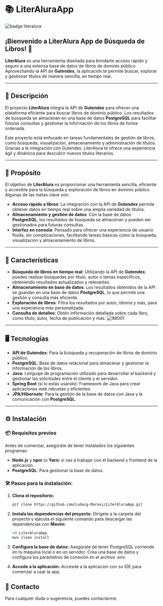 # 📚 LiterAluraApp
![badge literalura](https://github.com/user-attachments/assets/f3faace5-8ddc-4dbd-9e62-fa583a47bbe1)


## ¡Bienvenido a LiterAlura App de Búsqueda de Libros! 📖

**LiterAlura** es una herramienta diseñada para brindarte acceso rápido y seguro a una extensa base de datos de libros de dominio público. Aprovechando la API de **Gutendex**, la aplicación te permite buscar, explorar y gestionar títulos de manera sencilla, en tiempo real.

---

## 📝 Descripción

El proyecto **LiterAlura** integra la API de **Gutendex** para ofrecer una plataforma eficiente para buscar libros de dominio público. Los resultados de búsqueda se almacenan en una base de datos **PostgreSQL** para facilitar futuras consultas y gestionar la información de los libros de forma ordenada.

Este proyecto está enfocado en tareas fundamentales de gestión de libros, como búsqueda, visualización, almacenamiento y administración de títulos. Gracias a la integración con Gutendex, LiterAlura te ofrece una experiencia ágil y dinámica para descubrir nuevos títulos literarios.

---

## 🎯 Propósito

El objetivo de **LiterAlura** es proporcionar una herramienta sencilla, eficiente y accesible para la búsqueda y exploración de libros en dominio público. Algunas de las metas clave son:

- **Acceso rápido a libros**: La integración con la API de **Gutendex** permite obtener datos en tiempo real sobre una amplia variedad de títulos.
- **Almacenamiento y gestión de datos**: Con la base de datos **PostgreSQL**, los resultados de búsqueda se almacenan y pueden ser gestionados para futuras consultas.
- **Interfaz en consola**: Pensado para ofrecer una experiencia de usuario fluida, sin complicaciones, facilitando tareas básicas como la búsqueda, visualización y almacenamiento de libros.

---

## 🌟 Características

- **Búsqueda de libros en tiempo real**: Utilizando la API de **Gutendex**, puedes realizar búsquedas por título, autor o temas específicos, obteniendo resultados actualizados y relevantes.
- **Almacenamiento en base de datos**: Los resultados obtenidos de la API se guardan en una base de datos **PostgreSQL**, lo que permite una gestión y consulta más eficiente.
- **Exploración de libros**: Filtra los resultados por autor, idioma y más, para una experiencia más personalizada.
- **Consulta de detalles**: Obtén información detallada sobre cada libro, como título, autor, fecha de publicación y más.
![IMG01](https://github.com/user-attachments/assets/04cf9974-5ccd-4eaf-b77d-58df45b30130)

---

## 🖥️ Tecnologías

- **API de Gutendex**: Para la búsqueda y recuperación de libros de dominio público.
- **PostgreSQL**: Base de datos relacional para almacenar y gestionar la información de los libros.
- **Java**: Lenguaje de programación utilizado para desarrollar el backend y gestionar las solicitudes entre el cliente y el servidor.
- **Spring Boot** (si lo estás usando): Framework de Java para crear aplicaciones web robustas y eficientes.
- **JPA/Hibernate**: Para la gestión de la base de datos con Java y la comunicación con **PostgreSQL**.

---

## ⚙️ Instalación

### 📦 Requisitos previos

Antes de comenzar, asegúrate de tener instalados los siguientes programas:

- **Node.js** y **npm** (o **Yarn**) si vas a trabajar con el backend y frontend de la aplicación.
- **PostgreSQL**: Para gestionar la base de datos.

### 🛠️ Pasos para la instalación:

1. **Clona el repositorio:**
   ```bash
   git clone https://github.com/Ludwig-Maravi/LiterAluraApp.git

2. **Instala las dependencias del proyecto:**
   Dirígete a la carpeta del proyecto y ejecuta el siguiente comando para descargar las dependencias con **Maven**:

   ```bash
   cd LiterAluraApp
   mvn clean install
   
3. **Configura la base de datos:**
    Asegúrate de tener PostgreSQL corriendo en tu máquina local o en un servidor.
    Crea una base de datos y configura los parámetros de conexión en el archivo .env.
   
4. **Accede a la aplicación:** 
Accesde a la aplicacion con su IDE para comenzar a usar la app.

## 📧 Contacto

Para cualquier duda o sugerencia, puedes contactarme.
